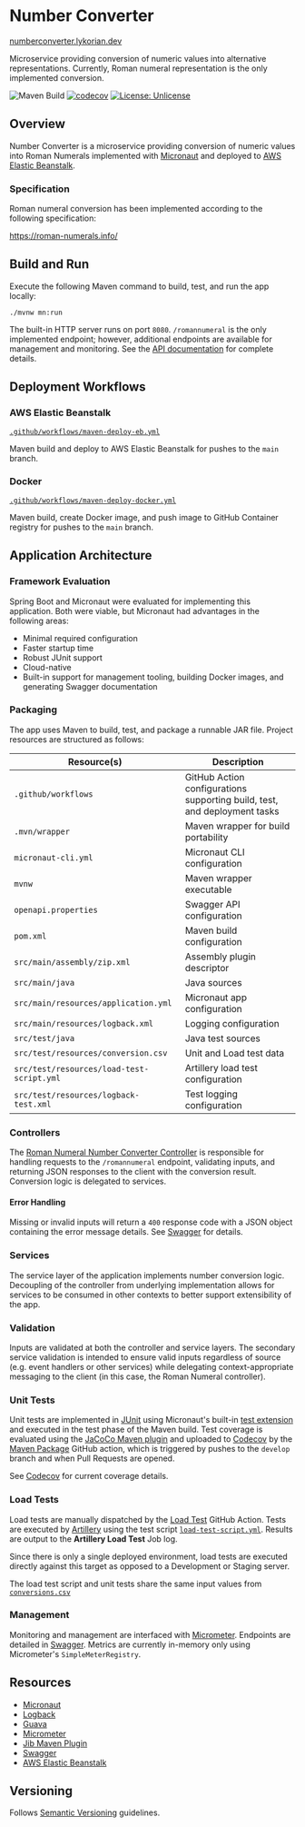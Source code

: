 # Number Converter

[numberconverter.lykorian.dev](https://numberconverter.lykorian.dev)

Microservice providing conversion of numeric values into alternative representations. Currently, Roman numeral
representation is the only implemented conversion.

![Maven Build](https://github.com/lykorian/number-converter/actions/workflows/maven-package.yml/badge.svg)
[![codecov](https://codecov.io/gh/lykorian/number-converter/branch/develop/graph/badge.svg?token=NPYB3HHIW6)](https://codecov.io/gh/lykorian/number-converter)
[![License: Unlicense](https://img.shields.io/badge/license-Unlicense-blue.svg)](http://unlicense.org/)

## Overview

Number Converter is a microservice providing conversion of numeric values into Roman Numerals implemented
with [Micronaut](https://micronaut.io/) and deployed
to [AWS Elastic Beanstalk](https://docs.aws.amazon.com/elastic-beanstalk/index.html).

### Specification

Roman numeral conversion has been implemented according to the following specification:

https://roman-numerals.info/

## Build and Run

Execute the following Maven command to build, test, and run the app locally:

`./mvnw mn:run`

The built-in HTTP server runs on port `8080`.  `/romannumeral` is the only implemented endpoint; however, additional
endpoints are available for management and monitoring. See the [API documentation](https://numberconverter.lykorian.dev)
for complete details.

## Deployment Workflows

### AWS Elastic Beanstalk

[`.github/workflows/maven-deploy-eb.yml`](.github/workflows/maven-deploy-eb.yml)

Maven build and deploy to AWS Elastic Beanstalk for pushes to the `main` branch.

### Docker

[`.github/workflows/maven-deploy-docker.yml`](.github/workflows/maven-deploy-docker.yml)

Maven build, create Docker image, and push image to GitHub Container registry for pushes to the `main` branch.

## Application Architecture

### Framework Evaluation

Spring Boot and Micronaut were evaluated for implementing this application. Both were viable, but Micronaut had
advantages in the following areas:

- Minimal required configuration
- Faster startup time
- Robust JUnit support
- Cloud-native
- Built-in support for management tooling, building Docker images, and generating Swagger documentation

### Packaging

The app uses Maven to build, test, and package a runnable JAR file. Project resources are structured as follows:

| Resource(s)  | Description |
| ------------- | ------------- |
| `.github/workflows` | GitHub Action configurations supporting build, test, and deployment tasks |
| `.mvn/wrapper` | Maven wrapper for build portability |
| `micronaut-cli.yml` | Micronaut CLI configuration |
| `mvnw` | Maven wrapper executable |
| `openapi.properties` | Swagger API configuration |
| `pom.xml` | Maven build configuration |
| `src/main/assembly/zip.xml` | Assembly plugin descriptor |
| `src/main/java` | Java sources |
| `src/main/resources/application.yml` | Micronaut app configuration |
| `src/main/resources/logback.xml` | Logging configuration |
| `src/test/java` | Java test sources |
| `src/test/resources/conversion.csv` | Unit and Load test data |
| `src/test/resources/load-test-script.yml` | Artillery load test configuration |
| `src/test/resources/logback-test.xml` | Test logging configuration |

### Controllers

The [Roman Numeral Number Converter Controller](src/main/java/dev/lykorian/numberconverter/controllers/RomanNumeralNumberConverterController.java)
is responsible for handling requests to the `/romannumeral` endpoint, validating inputs, and returning JSON responses to
the client with the conversion result. Conversion logic is delegated to services.

#### Error Handling

Missing or invalid inputs will return a `400` response code with a JSON object containing the error message details.
See [Swagger](https://numberconverter.lykorian.dev/#/number-converter/convert) for details.

### Services

The service layer of the application implements number conversion logic. Decoupling of the controller from underlying
implementation allows for services to be consumed in other contexts to better support extensibility of the app.

### Validation

Inputs are validated at both the controller and service layers. The secondary service validation is intended to ensure
valid inputs regardless of source (e.g. event handlers or other services) while delegating context-appropriate messaging
to the client (in this case, the Roman Numeral controller).

### Unit Tests

Unit tests are implemented in [JUnit](https://junit.org/junit5/docs/current/user-guide/) using Micronaut's
built-in [test extension](https://micronaut-projects.github.io/micronaut-test/latest/guide/) and executed in the test
phase of the Maven build. Test coverage is evaluated using
the [JaCoCo Maven plugin](https://www.eclemma.org/jacoco/trunk/doc/maven.html) and uploaded
to [Codecov](https://app.codecov.io/gh/lykorian/number-converter) by
the [Maven Package](https://github.com/lykorian/number-converter/actions/workflows/maven-package.yml) GitHub action,
which is triggered by pushes to the `develop` branch and when Pull Requests are opened.

See [Codecov](https://app.codecov.io/gh/lykorian/number-converter) for current coverage details.

### Load Tests

Load tests are manually dispatched by
the [Load Test](https://github.com/lykorian/number-converter/actions/workflows/load-test.yml) GitHub Action. Tests are
executed by [Artillery](https://artillery.io/) using the test script [`load-test-script.yml`](src/test/resources/load-test-script.yml). Results
are output to the **Artillery Load Test** Job log.

Since there is only a single deployed environment, load tests are executed directly against this target as opposed to a
Development or Staging server.

The load test script and unit tests share the same input values
from [`conversions.csv`](src/test/resources/conversions.csv)

### Management

Monitoring and management are interfaced with [Micrometer](https://micrometer.io/). Endpoints are detailed
in [Swagger](https://numberconverter.lykorian.dev/#/management). Metrics are currently in-memory only using
Micrometer's `SimpleMeterRegistry`.

## Resources

- [Micronaut](https://micronaut.io/)
- [Logback](http://logback.qos.ch/)
- [Guava](https://guava.dev/)
- [Micrometer](https://micronaut-projects.github.io/micronaut-micrometer/latest/guide/)
- [Jib Maven Plugin](https://github.com/GoogleContainerTools/jib/tree/master/jib-maven-plugin)
- [Swagger](https://swagger.io/)
- [AWS Elastic Beanstalk](https://docs.aws.amazon.com/elastic-beanstalk/index.html)

## Versioning

Follows [Semantic Versioning](http://semver.org/) guidelines.